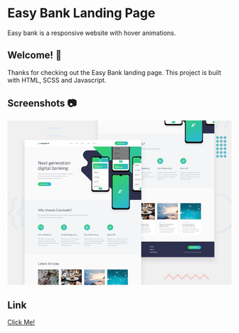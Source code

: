 # Easy Bank Landing Page
Easy bank is a responsive website with hover animations.


## Welcome! 👋

Thanks for checking out the Easy Bank landing page. This project is built with HTML, SCSS and Javascript.




## Screenshots 📷
![](images/read-me-image.jpg)

## Link
[Click Me!](https://obiito01.github.io/easy-bank-landing-page/)